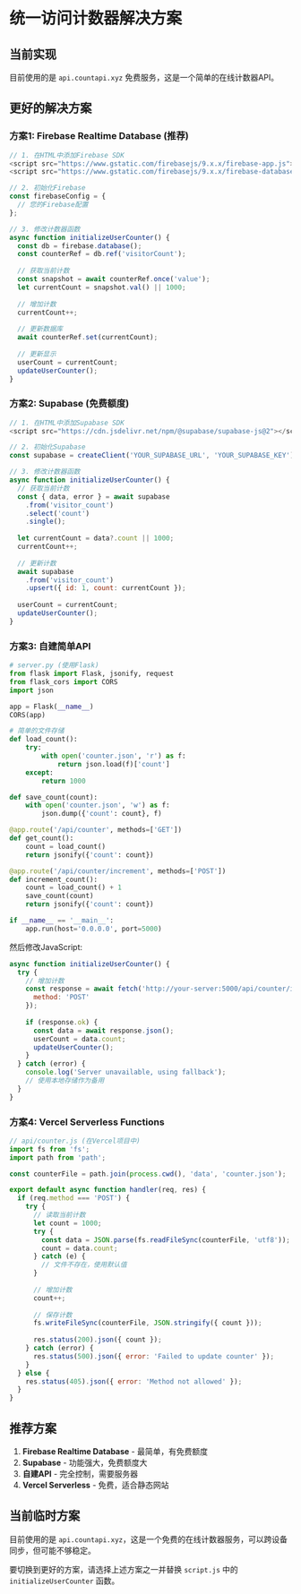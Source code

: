 # 统一访问计数器解决方案

## 当前实现
目前使用的是 `api.countapi.xyz` 免费服务，这是一个简单的在线计数器API。

## 更好的解决方案

### 方案1: Firebase Realtime Database (推荐)
```javascript
// 1. 在HTML中添加Firebase SDK
<script src="https://www.gstatic.com/firebasejs/9.x.x/firebase-app.js"></script>
<script src="https://www.gstatic.com/firebasejs/9.x.x/firebase-database.js"></script>

// 2. 初始化Firebase
const firebaseConfig = {
  // 您的Firebase配置
};

// 3. 修改计数器函数
async function initializeUserCounter() {
  const db = firebase.database();
  const counterRef = db.ref('visitorCount');
  
  // 获取当前计数
  const snapshot = await counterRef.once('value');
  let currentCount = snapshot.val() || 1000;
  
  // 增加计数
  currentCount++;
  
  // 更新数据库
  await counterRef.set(currentCount);
  
  // 更新显示
  userCount = currentCount;
  updateUserCounter();
}
```

### 方案2: Supabase (免费额度)
```javascript
// 1. 在HTML中添加Supabase SDK
<script src="https://cdn.jsdelivr.net/npm/@supabase/supabase-js@2"></script>

// 2. 初始化Supabase
const supabase = createClient('YOUR_SUPABASE_URL', 'YOUR_SUPABASE_KEY');

// 3. 修改计数器函数
async function initializeUserCounter() {
  // 获取当前计数
  const { data, error } = await supabase
    .from('visitor_count')
    .select('count')
    .single();
  
  let currentCount = data?.count || 1000;
  currentCount++;
  
  // 更新计数
  await supabase
    .from('visitor_count')
    .upsert({ id: 1, count: currentCount });
  
  userCount = currentCount;
  updateUserCounter();
}
```

### 方案3: 自建简单API
```python
# server.py (使用Flask)
from flask import Flask, jsonify, request
from flask_cors import CORS
import json

app = Flask(__name__)
CORS(app)

# 简单的文件存储
def load_count():
    try:
        with open('counter.json', 'r') as f:
            return json.load(f)['count']
    except:
        return 1000

def save_count(count):
    with open('counter.json', 'w') as f:
        json.dump({'count': count}, f)

@app.route('/api/counter', methods=['GET'])
def get_count():
    count = load_count()
    return jsonify({'count': count})

@app.route('/api/counter/increment', methods=['POST'])
def increment_count():
    count = load_count() + 1
    save_count(count)
    return jsonify({'count': count})

if __name__ == '__main__':
    app.run(host='0.0.0.0', port=5000)
```

然后修改JavaScript:
```javascript
async function initializeUserCounter() {
  try {
    // 增加计数
    const response = await fetch('http://your-server:5000/api/counter/increment', {
      method: 'POST'
    });
    
    if (response.ok) {
      const data = await response.json();
      userCount = data.count;
      updateUserCounter();
    }
  } catch (error) {
    console.log('Server unavailable, using fallback');
    // 使用本地存储作为备用
  }
}
```

### 方案4: Vercel Serverless Functions
```javascript
// api/counter.js (在Vercel项目中)
import fs from 'fs';
import path from 'path';

const counterFile = path.join(process.cwd(), 'data', 'counter.json');

export default async function handler(req, res) {
  if (req.method === 'POST') {
    try {
      // 读取当前计数
      let count = 1000;
      try {
        const data = JSON.parse(fs.readFileSync(counterFile, 'utf8'));
        count = data.count;
      } catch (e) {
        // 文件不存在，使用默认值
      }
      
      // 增加计数
      count++;
      
      // 保存计数
      fs.writeFileSync(counterFile, JSON.stringify({ count }));
      
      res.status(200).json({ count });
    } catch (error) {
      res.status(500).json({ error: 'Failed to update counter' });
    }
  } else {
    res.status(405).json({ error: 'Method not allowed' });
  }
}
```

## 推荐方案
1. **Firebase Realtime Database** - 最简单，有免费额度
2. **Supabase** - 功能强大，免费额度大
3. **自建API** - 完全控制，需要服务器
4. **Vercel Serverless** - 免费，适合静态网站

## 当前临时方案
目前使用的是 `api.countapi.xyz`，这是一个免费的在线计数器服务，可以跨设备同步，但可能不够稳定。

要切换到更好的方案，请选择上述方案之一并替换 `script.js` 中的 `initializeUserCounter` 函数。



